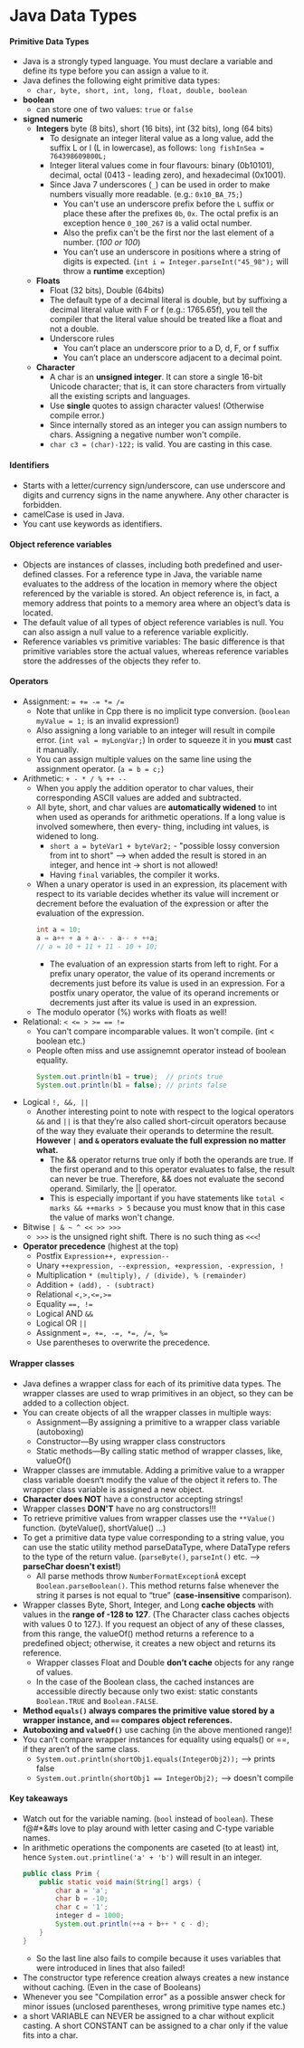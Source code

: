 # Java Data Types

#### Primitive Data Types
- Java is a strongly typed language. You must declare a variable and define its type before you can assign a value to it.
- Java defines the following eight primitive data types:
  - `char, byte, short, int, long, float, double, boolean`
- **boolean**
  - can store one of two values: `true` or `false`
- **signed numeric**
  - **Integers** byte (8 bits), short (16 bits), int (32 bits), long (64 bits)
    - To designate an integer literal value as a long value, add the suffix L or l (L in lowercase), as follows: `long fishInSea = 764398609800L;`
    - Integer literal values come in four flavours: binary (0b10101), decimal, octal (0413 - leading zero), and hexadecimal (0x1001).
    - Since Java 7 underscores (`_`) can be used in order to make numbers visually more readable. (e.g.: `0x10_BA_75;`)
      - You can't use an underscore prefix before the `L` suffix or place these after the prefixes `0b`, `0x`. The octal prefix is an exception hence `0_100_267` is a valid octal number.
      - Also the prefix can't be the first nor the last element of a number. (_100 or 100_)
      - You can’t use an underscore in positions where a string of digits is expected. (`int i = Integer.parseInt("45_98");` will throw a **runtime** exception)
  - **Floats**
    - Float (32 bits), Double (64bits)
    - The default type of a decimal literal is double, but by suffixing a decimal literal value with F or f (e.g.: 1765.65f), you tell the compiler that the literal value should be treated like a float and not a double.
    - Underscore rules
      - You can’t place an underscore prior to a D, d, F, or f suffix
      - You can’t place an underscore adjacent to a decimal point.
  - **Character**
    - A char is an **unsigned integer**. It can store a single 16-bit Unicode character; that is, it can store characters from virtually all the existing scripts and languages.
    - Use **single** quotes to assign character values! (Otherwise compile error.)
    - Since internally stored as an integer you can assign numbers to chars. Assigning a negative number won't compile.
    - `char c3 = (char)-122;` is valid. You are casting in this case.

#### Identifiers
- Starts with a letter/currency sign/underscore, can use underscore and digits and currency signs in the name anywhere. Any other character is forbidden.
- camelCase is used in Java.
- You cant use keywords as identifiers.

#### Object reference variables
- Objects are instances of classes, including both predefined and user-defined classes. For a reference type in Java, the variable name evaluates to the address of the location in memory where the object referenced by the variable is stored. An object reference is, in fact, a memory address that points to a memory area where an object’s data is located.
- The default value of all types of object reference variables is null. You can also assign a null value to a reference variable explicitly.
- Reference variables vs primitive variables: The basic difference is that primitive variables store the actual values, whereas reference variables store the addresses of the objects they refer to.

#### Operators
- Assignment: `= += -= *= /=`
  - Note that unlike in Cpp there is no implicit type conversion. (`boolean myValue = 1;` is an invalid expression!)
  - Also assigning a long variable to an integer will result in compile error. (`int val = myLongVar;`) In order to squeeze it in you **must** cast it manually.
  - You can assign multiple values on the same line using the assignment operator. (`a = b = c;`)
- Arithmetic: `+ - * / % ++ --`
  - When you apply the addition operator to char values, their corresponding ASCII values are added and subtracted.
  - All byte, short, and char values are **automatically widened** to int when used as operands for arithmetic operations. If a long value is involved somewhere, then every- thing, including int values, is widened to long.
    - `short a = byteVar1 + byteVar2;` - "possible lossy conversion from int to short" --> when added the result is stored in an integer, and hence int -> short is not allowed!
    - Having `final` variables, the compiler it works.
  - When a unary operator is used in an expression, its placement with respect to its variable decides whether its value will increment or decrement before the evaluation of the expression or after the evaluation of the expression.
    ```java
    int a = 10;
    a = a++ + a + a-- - a-- + ++a;
    // a = 10 + 11 + 11 - 10 + 10;
    ```
    - The evaluation of an expression starts from left to right. For a prefix unary operator, the value of its operand increments or decrements just before its value is used in an expression. For a postfix unary operator, the value of its operand increments or decrements just after its value is used in an expression.
  - The modulo operator (%) works with floats as well!
- Relational: `< <= > >= == !=`
  - You can't compare incomparable values. It won't compile. (int < boolean etc.)
  - People often miss and use assignemnt operator instead of boolean equality.
    ```java
    System.out.println(b1 = true);  // prints true
    System.out.println(b1 = false); // prints false
    ```
- Logical `!, &&, ||`
  - Another interesting point to note with respect to the logical operators `&&` and `||` is that they’re also called short-circuit operators because of the way they evaluate their operands to determine the result. **However `|` and `&` operators evaluate the full expression no matter what.**
    - The && operator returns true only if both the operands are true. If the first operand and to this operator evaluates to false, the result can never be true. Therefore, && does not evaluate the second operand. Similarly, the || operator.
    - This is especially important if you have statements like `total < marks && ++marks > 5` because you must know that in this case the value of marks won't change.
- Bitwise `| & ~ ^ << >> >>>`
  - `>>>` is the unsigned right shift. There is no such thing as `<<<`!
- **Operator precedence** (highest at the top)
  - Postfix `Expression++, expression--`
  - Unary `++expression, --expression, +expression, -expression, !`
  - Multiplication `* (multiply), / (divide), % (remainder)`
  - Addition `+ (add), - (subtract)`
  - Relational `<,>,<=,>=`
  - Equality `==, !=`
  - Logical AND `&&`
  - Logical OR `||`
  - Assignment `=, +=, -=, *=, /=, %=`
  - Use parentheses to overwrite the precedence.

#### Wrapper classes
- Java defines a wrapper class for each of its primitive data types. The wrapper classes are used to wrap primitives in an object, so they can be added to a collection object.
- You can create objects of all the wrapper classes in multiple ways:
  - Assignment—By assigning a primitive to a wrapper class variable (autoboxing)
  - Constructor—By using wrapper class constructors
  - Static methods—By calling static method of wrapper classes, like, valueOf()
- Wrapper classes are immutable. Adding a primitive value to a wrapper class variable doesn’t modify the value of the object it refers to. The wrapper class variable is assigned a new object.
- **Character does NOT** have a constructor accepting strings!
- Wrapper classes **DON'T** have no arg constructors!!!
- To  retrieve primitive values from wrapper classes use the `**Value()` function. (byteValue(), shortValue() ...)
- To get a primitive data type value corresponding to a string value, you can use the static utility method parseDataType, where DataType refers to the type of the return value. (`parseByte()`, `parseInt()` etc. --> **parseChar doesn't exist!**)
  - All parse methods throw `NumberFormatExceptionÂ` except `Boolean.parseBoolean()`. This method returns false whenever the string it parses is not equal to “true” (**case-insensitive** comparison).
- Wrapper classes Byte, Short, Integer, and Long **cache objects** with values in the **range of -128 to 127**. (The Character class caches objects with values 0 to 127.). If you request an object of any of these classes, from this range, the valueOf() method returns a reference to a predefined object; otherwise, it creates a new object and returns its reference.
  - Wrapper classes Float and Double **don’t cache** objects for any range of values.
  - In the case of the Boolean class, the cached instances are accessible directly because only two exist: static constants `Boolean.TRUE` and `Boolean.FALSE`.
- **Method `equals()` always compares the primitive value stored by a wrapper instance, and `==` compares object references.**
- **Autoboxing and `valueOf()`** use caching (in the above mentioned range)!
- You can’t compare wrapper instances for equality using equals() or ==, if they aren’t of the same class.
  - `System.out.println(shortObj1.equals(IntegerObj2));` --> prints false
  - `System.out.println(shortObj1 == IntegerObj2);` --> doesn't compile

#### Key takeaways
- Watch out for the variable naming. (`bool` instead of `boolean`). These f@#*&#s love to play around with letter casing and C-type variable names.
- In arithmetic operations the components are caseted (to at least) int, hence ``System.out.printline('a' + 'b')`` will result in an integer.
  ```java
  public class Prim {
      public static void main(String[] args) {
          char a = 'a';
          char b = -10;
          char c = '1';
          integer d = 1000;
          System.out.println(++a + b++ * c - d);
      }
  }
  ```
  - So the last line also fails to compile because it uses variables that were introduced in lines that also failed!
- The constructor type reference creation always creates a new instance without caching. (Even in the case of Booleans)
- Whenever you see "Compilation error" as a possible answer check for minor issues (unclosed parentheses, wrong primitive type names etc.)
- a short VARIABLE can NEVER be assigned to a char without explicit casting. A short CONSTANT can be assigned to a char only if the value fits into a char.
